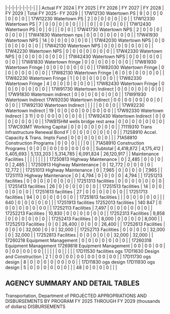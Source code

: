 |-|-|-|-|-|-|-|-|
| | Actual FY 2024 | FY 2025 | FY 2026 | FY 2027 | FY 2028 | FY 2029 | Total FY 2025- FY 2029 |
| 17W12130 Watertown PS | 9 | 0 | 0 | 0 | 0 | 0 | 0 |
| 17W12230 Watertown PS | 2 | 0 | 0 | 0 | 0 | | 0 |
| 17W12330 Watertown PS | 7 | 0 | 0 | 0 | 0 | 0 | |
| | | 0 | | 0 | 0 | 0 | 0 |
| 17W12430 Watertwon PS | 0 | | 0 | | | 0 | 0 |
| 17W41730 Watertown NPS | 2 | 0 | 0 | 0 | 0 | 0 | 0 |
| 17W41830 Watertown nps | 0 | 0 | 0 | 0 | 0 | 0 | 0 |
| 17W41930 Watertown NPS | 14 | 0 | 0 | 0 | 0 | 0 | 0 |
| 17W42030 Watertown NPS | 0 | 0 | 0 | 0 | 0 | 0 | 0 |
| 17W42130 Watertown NPS | 0 | 0 | 0 | 0 | 0 | 0 | 0 |
| 17W42230 Watertown NPS | 0 | 0 | 0 | 0 | 0 | 0 | 0 |
| 17W42330 Watertown NPS | 0 | 0 | 0 | 0 | 0 | 0 | 0 |
| 17W42430 Watertown NPS | 0 | 0 | 0 | 0 | 0 | 0 | 0 |
| 17W81830 Watertown fringe | 0 | 0 | 0 | 0 | 0 | 0 | 0 |
| 17W81930 Watertown Fringe | 0 | 0 | 0 | 0 | 0 | 0 | 0 |
| 17W82030 Watertown Fringe | 0 | 0 | 0 | 0 | 0 | 0 | 0 |
| 17W82130 Watertown Fringe | 6 | 0 | 0 | 0 | 0 | 0 | 0 |
| 17W82230 Watertown Fringe | 1 | 0 | 0 | 0 | 0 | 0 | 0 |
| 17W82330 Watertown Fringe | 4 | 0 | 0 | 0 | 0 | 0 | 0 |
| 17W82430 Watertown Fringe | 0 | 0 | 0 | 0 | 0 | 0 | 0 |
| 17W91730 Watertown Indirect | 0 | 0 | 0 | 0 | 0 | 0 | 0 |
| 17W91830 Watertown indirect | 0 | 0 | 0 | 0 | 0 | 0 | 0 |
| 17W91930 Watertown Indirect 17W92030 Watertown Indirect | 0  0 | 0  0 | 0  0 | 0  0 | 0 | 0 | 0 |
| 17W92130 Watertown Indirect | | | | | 0 | 0 | 0 |
| 17W92230 Watertown Indirect | 19 | 0 | 0 | 0  0 | 0  0 | 0  0 | 0  0 |
| 17W92330 Watertown Indirect | 3  11 | 0  0 | 0  0 | 0 | 0 | 0 | 0 |
| 17W92430 Watertown Indirect | 0 | 0 | 0 | 0 | 0 | 0 | 0 |
| 17WB15HM wells bridge rest area | 0 | 0 | 0 | 0 | 0 | 0 | 0 |
| 17WC93MT Working Capital | 0 | 0 | 0 | 0 | 0 | 0 | 0 |
| 71119310 Trans Infrastructure Renewal Bond F | 0 | 0 | 0 | 0 | 0 | 0 | 0 |
| 71258910 Accel. Capacity & Trans. Impts Fund | 0 | 0 | 0 | 0 | 0 | 0 | |
| 71A58810 Construction Programs | 0 | 0 | 0 | | | | 0 |
| 71A58910 Construction Programs | 0 | 0 | 0 | 0  0 | 0  0 | 0  0 | 0  0 |
| Subtotal | 4,418,872 | 4,175,412 | 5,405,693 | 5,133,203 | 5,314,785 | 6,091,824 | 26,120,917 |
| Maintenance Facilities | | | | | | | |
| 17250813 Highway Maintenance | 0 | 2,485 | 0 | 0 | 0 | 0 | 2,485 |
| 17250913 Highway Maintenance | 0 | 12,772 | 0 | 0 | 0 | 0 | 12,772 |
| 17251013 Highway Maintenance | 0 | 7,965 | 0 | 0 | 0 | 0 | 7,965 |
| 17251113 Highway Maintenance | 0 | 4,794 | 0 | 0 | 0 | 0 | 4,794 |
| 17251213 facilities | 0 | 0 | 0 | 0 | 0 | 0 | 0 |
| 17251313 facilities | 0 | 0 | 0 | 0 | 0 | 0 | 0 |
| 17251413 facilities | 26 | 0 | 0 | 0 | 0 | 0 | 0 |
| 17251513 facilities | 14 | 0 | 0 | 0 | 0 | 0 | 0 |
| 17251613 facilities | 27 | 0 | 0 | 0 | 0 | 0 | 0 |
| 17251713 facilities | 94 | 0 | 0 | 0 | 0 | 0 | 0 |
| 17251813 facilities | | | 0 | 0 | 0 | 0 | 0 |
| | 640 | 0 | 0 | 0 | 0 | 0 | |
| 17251913 facilities 17252013 facilities | 140  847 | 0  0 | 0 | 0 | 0 | 0 | 0  0 |
| 17252113 Facilities | 7,497 | 0 | 0 | 0 | 0 | 0 | 0 |
| 17252213 Facilities | 10,830 | 0 | 0 | 0 | 0 | 0 | 0 |
| 17252313 Facilities | 9,858 | 0 | 0 | 0 | 0 | 0 | 0 |
| 17252413 Facilities | 0 | 8,000 | 0 | 0 | 0 | 0 | 8,000 |
| 17252513 Facilities | 0 | 0 | 26,400 | 0 | 0 | 0 | 26,400 |
| 17252613 Facilities | 0 | 0 | 0 | 32,000 | 0 | 0 | 32,000 |
| 17252713 Facilities | 0 | 0 | 0 | 0 | 32,000 | 0 | 32,000 |
| 17252813 Facilities | 0 | 0 | 0 | 0 | 0 | 32,000 | 32,000 |
| 17260218 Equipment Management | 0 | 0 | 0 | 0 | 0 | 0 | 0 |
| 17260318 Equipment Management 17269818 Equipment Management | 0  0 | 0  0 | 0  0 | 0 | 0  0 | 0  0 | 0  0 |
| | | | | 0 | | | |
| 17D11530 facilities ogs 17D11630 Design and Construction | 2  1 | 0  0 | 0  0 | 0  0 | 0  0 | 0  0 | 0  0 |
| 17D11730 ogs design | 8 | 0 | 0 | 0 | 0 | 0  0 | 0  0 |
| 17D11830 ogs design 17D11930 ogs design | 5 | 0 | 0 | 0 | 0 | 0 | 0 |
| | 48 | 0 | 0 | 0 | 0 | | |

## **AGENCY SUMMARY AND DETAIL TABLES**

Transportation, Department of PROJECTED APPROPRIATIONS AND DISBURSEMENTS BY PROGRAM FY 2025 THROUGH FY 2029 (thousands of dollars) DISBURSEMENTS